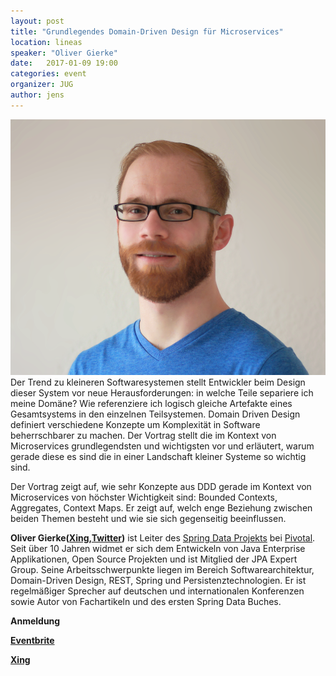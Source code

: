 ```yaml
---
layout: post
title: "Grundlegendes Domain-Driven Design für Microservices"
location: lineas
speaker: "Oliver Gierke" 
date:   2017-01-09 19:00
categories: event
organizer: JUG
author: jens
---
```

<img src="/assets/articles/2017/oliver-gierke.png" class="speaker" /> Der Trend zu kleineren Softwaresystemen stellt Entwickler beim Design dieser System vor neue Herausforderungen: in welche Teile separiere ich meine Domäne? Wie referenziere ich logisch gleiche Artefakte eines Gesamtsystems in den einzelnen Teilsystemen. Domain Driven Design definiert verschiedene Konzepte um Komplexität in Software beherrschbarer zu machen. Der Vortrag stellt die im Kontext von Microservices grundlegendsten und wichtigsten vor und erläutert, warum gerade diese es sind die in einer Landschaft kleiner Systeme so wichtig sind.

Der Vortrag zeigt auf, wie sehr Konzepte aus DDD gerade im Kontext von Microservices von höchster Wichtigkeit sind: Bounded Contexts, Aggregates, Context Maps. Er zeigt auf, welch enge Beziehung zwischen beiden Themen besteht und wie sie sich gegenseitig beeinflussen.

**Oliver Gierke([Xing](https://www.xing.com/profile/Oliver_Gierke),[Twitter](https://twitter.com/olivergierke))** ist Leiter des [Spring Data Projekts](http://projects.spring.io/spring-data/) bei [Pivotal](https://pivotal.io/). Seit über 10 Jahren widmet er sich dem Entwickeln von Java Enterprise Applikationen, Open Source Projekten und ist Mitglied der JPA Expert Group. Seine Arbeitsschwerpunkte liegen im Bereich Softwarearchitektur, Domain-Driven Design, REST, Spring und Persistenztechnologien. Er ist regelmäßiger Sprecher auf deutschen und internationalen Konferenzen sowie Autor von Fachartikeln und des ersten Spring Data Buches.

**Anmeldung**

**[Eventbrite](https://www.eventbrite.de/e/grundlegendes-domain-driven-design-fur-microservices-tickets-29844163697)**

**[Xing](https://www.xing.com/events/grundlegendes-domain-driven-design-microservices-1755583)**
